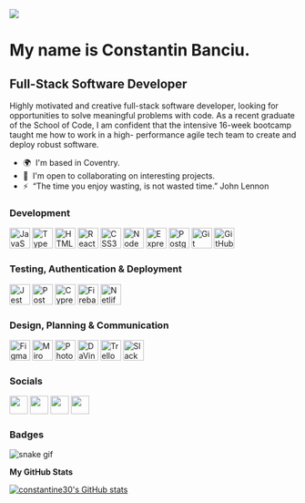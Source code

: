 ![](https://user-images.githubusercontent.com/18350557/176309783-0785949b-9127-417c-8b55-ab5a4333674e.gif) 

My name is Constantin Banciu.
=========================================================================================================================================

Full-Stack Software Developer
-----------------------------

Highly motivated and creative full-stack software developer, looking for opportunities to solve meaningful problems with code. As a recent graduate of the School of Code, I am confident that the intensive 16-week bootcamp taught me how to work in a high- performance agile tech team to create and deploy robust software.

* 🌍  I'm based in Coventry.
* 🤝  I'm open to collaborating on interesting projects.
* ⚡  “The time you enjoy wasting, is not wasted time.” John Lennon

### Development


<p align="left">
<a href="https://developer.mozilla.org/en-US/docs/Web/JavaScript" target="_blank" rel="noreferrer"><img src="https://raw.githubusercontent.com/danielcranney/readme-generator/main/public/icons/skills/javascript-colored.svg" width="36" height="36" alt="JavaScript" /></a>
<a href="https://www.typescriptlang.org/" target="_blank" rel="noreferrer"><img src="https://raw.githubusercontent.com/danielcranney/readme-generator/main/public/icons/skills/typescript-colored.svg" width="36" height="36" alt="TypeScript" /></a>
<a href="https://developer.mozilla.org/en-US/docs/Glossary/HTML5" target="_blank" rel="noreferrer"><img src="https://raw.githubusercontent.com/danielcranney/readme-generator/main/public/icons/skills/html5-colored.svg" width="36" height="36" alt="HTML5" /></a>
<a href="https://reactjs.org/" target="_blank" rel="noreferrer"><img src="https://raw.githubusercontent.com/danielcranney/readme-generator/main/public/icons/skills/react-colored.svg" width="36" height="36" alt="React" /></a>
<a href="https://www.w3.org/TR/CSS/#css" target="_blank" rel="noreferrer"><img src="https://raw.githubusercontent.com/danielcranney/readme-generator/main/public/icons/skills/css3-colored.svg" width="36" height="36" alt="CSS3" /></a>
<a href="https://nodejs.org/en/" target="_blank" rel="noreferrer"><img src="https://raw.githubusercontent.com/danielcranney/readme-generator/main/public/icons/skills/nodejs-colored.svg" width="36" height="36" alt="NodeJS" /></a>
<a href="https://expressjs.com/" target="_blank" rel="noreferrer"><img src="https://raw.githubusercontent.com/danielcranney/readme-generator/main/public/icons/skills/express-colored-dark.svg" width="36" height="36" alt="Express" /></a>
<a href="https://www.postgresql.org/" target="_blank" rel="noreferrer"><img src="https://raw.githubusercontent.com/danielcranney/readme-generator/main/public/icons/skills/postgresql-colored.svg" width="36" height="36" alt="PostgreSQL" /></a>
<a href="https://www.git-scm.com/" target="_blank" rel="noreferrer"><img src="https://i.pinimg.com/originals/01/e5/00/01e500fca29c045d432b64f285f9c229.png" width="36" height="36" alt="Git" /></a>
<a href="https://www.github.com" target="_blank" rel="noreferrer"><img src="https://github.githubassets.com/images/modules/logos_page/GitHub-Mark.png" width="36" height="36" alt="GitHub" /></a>
</p>

### Testing, Authentication & Deployment

<p align="left">
<a href="https://www.jestjs.io" target="_blank" rel="noreferrer"><img src="https://cdn.freebiesupply.com/logos/large/2x/jest-logo-png-transparent.png" width="36" height="36" alt="Jest" /></a>
<a href="https://www.postman.com" target="_blank" rel="noreferrer"><img src="https://cdn.worldvectorlogo.com/logos/postman.svg" width="36" height="36" alt="Postman" /></a>
<a href="https://www.cypress.io/" target="_blank" rel="noreferrer"><img src="https://cdn.sanity.io/images/o0o2tn5x/production/13b9c8412093e2f0cdb5495e1f59144967fa1664-512x512.jpg" width="36" height="36" alt="Cypress" /></a>
<a href="https://firebase.google.com/" target="_blank" rel="noreferrer"><img src="https://raw.githubusercontent.com/danielcranney/readme-generator/main/public/icons/skills/firebase-colored.svg" width="36" height="36" alt="Firebase" /></a>
<a href="https://netlify.com/" target="_blank" rel="noreferrer"><img src="https://cdn.freebiesupply.com/logos/large/2x/netlify-logo-svg-vector.svg" width="36" height="36" alt="Netlify" /></a>
  
</p>

### Design, Planning & Communication

<p align="left">
  
<a href="https://www.figma.com/" target="_blank" rel="noreferrer"><img src="https://raw.githubusercontent.com/danielcranney/readme-generator/main/public/icons/skills/figma-colored.svg" width="36" height="36" alt="Figma" /></a>
<a href="https://www.miro.com" target="_blank" rel="noreferrer"><img src="https://asset.brandfetch.io/idAnDTFapY/idYC5f2L1X.png" width="36" height="36" alt="Miro" /></a>
<a href="https://www.adobe.com/uk/products/photoshop.html" target="_blank" rel="noreferrer"><img src="https://raw.githubusercontent.com/danielcranney/readme-generator/main/public/icons/skills/photoshop-colored-dark.svg" width="36" height="36" alt="Photoshop" /></a>
<a href="https://www.blackmagicdesign.com/uk/products/davinciresolve/whatsnew" target="_blank" rel="noreferrer"><img src="https://upload.wikimedia.org/wikipedia/commons/thumb/9/90/DaVinci_Resolve_17_logo.svg/1024px-DaVinci_Resolve_17_logo.svg.png" width="36" height="36" alt="DaVinci Resolve" /></a>
<a href="https://www.trello.com" target="_blank" rel="noreferrer"><img src="https://cdn.icon-icons.com/icons2/3053/PNG/512/trello_macos_bigsur_icon_189616.png" width="36" height="36" alt="Trello" /></a>
<a href="https://www.slack.com" target="_blank" rel="noreferrer"><img src="https://is4-ssl.mzstatic.com/image/thumb/Purple112/v4/2b/b0/51/2bb051de-2771-ce27-72ed-3ad16d226655/electron.png/1200x630bb.png" width="36" height="36" alt="Slack" /></a>

</p>

### Socials

<p align="left"> <a href="https://discord.com/users/zexte#3285" target="_blank" rel="noreferrer"><img src="https://raw.githubusercontent.com/danielcranney/readme-generator/main/public/icons/socials/discord.svg" width="32" height="32" /></a> <a href="https://www.github.com/constantine30" target="_blank" rel="noreferrer"><img src="https://raw.githubusercontent.com/danielcranney/readme-generator/main/public/icons/socials/github-dark.svg" width="32" height="32" /></a> <a href="https://www.linkedin.com/in/constantin-banciu-97460611b/" target="_blank" rel="noreferrer"><img src="https://raw.githubusercontent.com/danielcranney/readme-generator/main/public/icons/socials/linkedin.svg" width="32" height="32" /></a> <a href="https://www.twitter.com/ConstantinB100" target="_blank" rel="noreferrer"><img src="https://raw.githubusercontent.com/danielcranney/readme-generator/main/public/icons/socials/twitter.svg" width="32" height="32" /></a></p>

### Badges

![snake gif](https://github.com/YOUR_USERNAME/YOUR_USERNAME/blob/output/github-contribution-grid-snake.gif)



<b>My GitHub Stats</b>

<a href="http://www.github.com/constantine30"><img src="https://github-readme-stats.vercel.app/api?username=constantine30&show_icons=true&hide=&count_private=true&title_color=0891b2&text_color=ffffff&icon_color=0891b2&bg_color=1c1917&hide_border=true&show_icons=true" alt="constantine30's GitHub stats" /></a>
